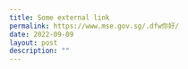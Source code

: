 ```yaml
---
title: Some external link
permalink: https://www.mse.gov.sg/.dfw你好/
date: 2022-09-09
layout: post
description: ""
---
```

